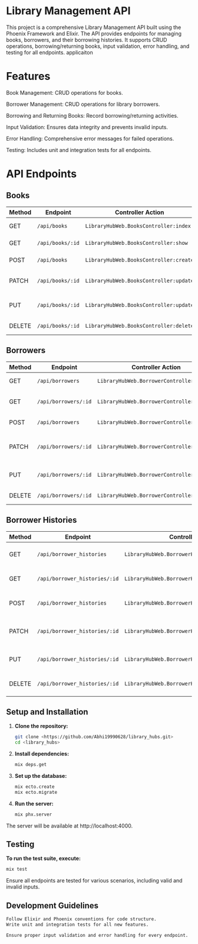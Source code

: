 # Library Management API




This project is a comprehensive Library Management API built using the Phoenix Framework and Elixir. The API provides endpoints for managing books, borrowers, and their borrowing histories. It supports CRUD operations, borrowing/returning books, input validation, error handling, and testing for all endpoints.
applicaiton
# Features

Book Management: CRUD operations for books.

Borrower Management: CRUD operations for library borrowers.

Borrowing and Returning Books: Record borrowing/returning activities.


Input Validation: Ensures data integrity and prevents invalid inputs.

Error Handling: Comprehensive error messages for failed operations.

Testing: Includes unit and integration tests for all endpoints.


# API Endpoints

## Books

| Method | Endpoint         | Controller Action                | Description                  |
|--------|-------------------|----------------------------------|------------------------------|
| GET    | `/api/books`      | `LibraryHubWeb.BooksController:index` | List all books              |
| GET    | `/api/books/:id`  | `LibraryHubWeb.BooksController:show`  | Retrieve a single book      |
| POST   | `/api/books`      | `LibraryHubWeb.BooksController:create` | Add a new book              |
| PATCH  | `/api/books/:id`  | `LibraryHubWeb.BooksController:update` | Update partial book details |
| PUT    | `/api/books/:id`  | `LibraryHubWeb.BooksController:update` | Update full book details    |
| DELETE | `/api/books/:id`  | `LibraryHubWeb.BooksController:delete` | Remove a book               |





## Borrowers

| Method | Endpoint             | Controller Action                     | Description                   |
|--------|-----------------------|---------------------------------------|-------------------------------|
| GET    | `/api/borrowers`      | `LibraryHubWeb.BorrowerController:index` | List all borrowers           |
| GET    | `/api/borrowers/:id`  | `LibraryHubWeb.BorrowerController:show`  | Retrieve a single borrower   |
| POST   | `/api/borrowers`      | `LibraryHubWeb.BorrowerController:create` | Add a new borrower           |
| PATCH  | `/api/borrowers/:id`  | `LibraryHubWeb.BorrowerController:update` | Update partial borrower details |
| PUT    | `/api/borrowers/:id`  | `LibraryHubWeb.BorrowerController:update` | Update full borrower details |
| DELETE | `/api/borrowers/:id`  | `LibraryHubWeb.BorrowerController:delete` | Remove a borrower            |



## Borrower Histories

| Method | Endpoint                     | Controller Action                           | Description                     |
|--------|-------------------------------|---------------------------------------------|---------------------------------|
| GET    | `/api/borrower_histories`     | `LibraryHubWeb.BorrowerHistoryController:index` | List all borrowing histories   |
| GET    | `/api/borrower_histories/:id` | `LibraryHubWeb.BorrowerHistoryController:show`  | Retrieve a single history      |
| POST   | `/api/borrower_histories`     | `LibraryHubWeb.BorrowerHistoryController:create` | Add a new borrowing record     |
| PATCH  | `/api/borrower_histories/:id` | `LibraryHubWeb.BorrowerHistoryController:update` | Update partial history details |
| PUT    | `/api/borrower_histories/:id` | `LibraryHubWeb.BorrowerHistoryController:update` | Update full history details    |
| DELETE | `/api/borrower_histories/:id` | `LibraryHubWeb.BorrowerHistoryController:delete` | Remove a borrowing record      |



## Setup and Installation

1. **Clone the repository:**
   ```bash
   git clone <https://github.com/Abhi19990628/library_hubs.git>
   cd <library_hubs>

2. **Install dependencies:**
    ```bash
   mix deps.get
3. **Set up the database:**
    ```bash
    mix ecto.create
    mix ecto.migrate
4. **Run the server:**
   ```bash
   mix phx.server

  The server will be available at http://localhost:4000.

## Testing
  
  **To run the test suite, execute:**
  ```bash 
  mix test
  ````
Ensure all endpoints are tested for various scenarios, including valid and invalid inputs.


## Development Guidelines
```bash
Follow Elixir and Phoenix conventions for code structure.
Write unit and integration tests for all new features.

Ensure proper input validation and error handling for every endpoint.
```

